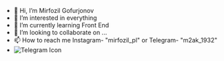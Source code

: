 - 👋 Hi, I’m Mirfozil Gofurjonov
- 👀 I’m interested in everything
- 🌱 I’m currently learning Front End
- 💞️ I’m looking to collaborate on ...
- 📫 How to reach me Instagram- "mirfozil_pl" or Telegram- "m2ak_1932"
- ![Telegram Icon](https://t.me/codestreet)
<!---
m2ak-dev/m2ak-dev is a ✨ special ✨ repository because its `README.md` (this file) appears on your GitHub profile.
You can click the Preview link to take a look at your changes.
--->
